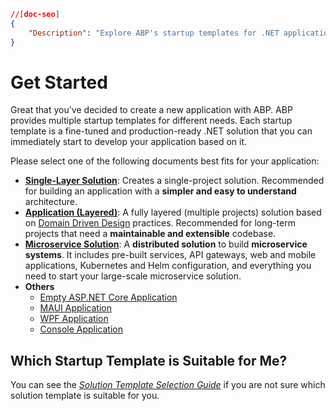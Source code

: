 ```json
//[doc-seo]
{
    "Description": "Explore ABP's startup templates for .NET applications, offering tailored solutions for single-layer, layered, and microservice architectures."
}
```

# Get Started

Great that you've decided to create a new application with ABP. ABP provides multiple startup templates for different needs. Each startup template is a fine-tuned and production-ready .NET solution that you can immediately start to develop your application based on it.

Please select one of the following documents best fits for your application:

- **[Single-Layer Solution](single-layer-web-application.md)**: Creates a single-project solution. Recommended for building an application with a **simpler and easy to understand** architecture.
- **[Application (Layered)](layered-web-application.md)**: A fully layered (multiple projects) solution based on [Domain Driven Design](../framework/architecture/domain-driven-design) practices. Recommended for long-term projects that need a **maintainable and extensible** codebase.
- **[Microservice Solution](microservice.md)**: A **distributed solution** to build **microservice systems**. It includes pre-built services, API gateways, web and mobile applications, Kubernetes and Helm configuration, and everything you need to start your large-scale microservice solution.
- **Others**
  - [Empty ASP.NET Core Application](empty-aspnet-core-application.md)
  - [MAUI Application](maui.md)
  - [WPF Application](wpf.md)
  - [Console Application](console.md)

## Which Startup Template is Suitable for Me?

You can see the *[Solution Template Selection Guide](../solution-templates/guide.md)* if you are not sure which solution template is suitable for you.

